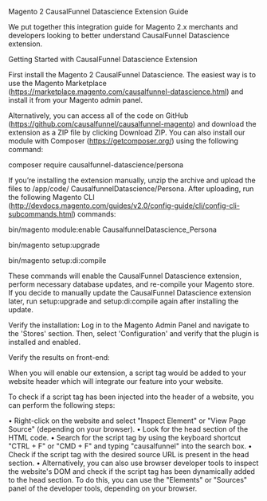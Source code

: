
Magento 2 CausalFunnel Datascience Extension Guide


We put together this integration guide for Magento 2.x merchants and developers looking to better understand CausalFunnel Datascience extension. 

Getting Started with CausalFunnel Datascience Extension

First install the Magento 2 CausalFunnel Datascience. The easiest way is to use the Magento Marketplace (https://marketplace.magento.com/causalfunnel-datascience.html) and install it from your Magento admin panel.

Alternatively, you can access all of the code on GitHub (https://github.com/causalfunnel/causalfunnel-magento) and download the extension as a ZIP file by clicking Download ZIP. You can also install our module with Composer (https://getcomposer.org/) using the following command:


 composer require causalfunnel-datascience/persona


If you’re installing the extension manually, unzip the archive and upload the files to /app/code/ CausalfunnelDatascience/Persona. After uploading, run the following Magento CLI (http://devdocs.magento.com/guides/v2.0/config-guide/cli/config-cli-subcommands.html) commands:


bin/magento module:enable CausalfunnelDatascience_Persona

bin/magento setup:upgrade

bin/magento setup:di:compile

These commands will enable the CausalFunnel Datascience extension, perform necessary database updates, and re-compile your Magento store. If you decide to manually update the CausalFunnel Datascience extension later, run setup:upgrade and setup:di:compile again after installing the update.



	
Verify the installation: 
Log in to the Magento Admin Panel and navigate to the 'Stores' section. Then, select 'Configuration' and verify that the plugin is installed and enabled.



Verify the results on front-end:


When you will enable our extension, a script tag would be added to your website header which will integrate our feature into your website.

To check if a script tag has been injected into the header of a website, you can perform the following steps:

•	Right-click on the website and select "Inspect Element" or "View Page Source" (depending on your browser).
•	Look for the head section of the HTML code.
•	Search for the script tag by using the keyboard shortcut "CTRL + F" or "CMD + F" and typing "causalfunnel" into the search box.
•	Check if the script tag with the desired source URL is present in the head section.
•	Alternatively, you can also use browser developer tools to inspect the website's DOM and check if the script tag has been dynamically added to the head section. To do this, you can use the "Elements" or "Sources" panel of the developer tools, depending on your browser.

